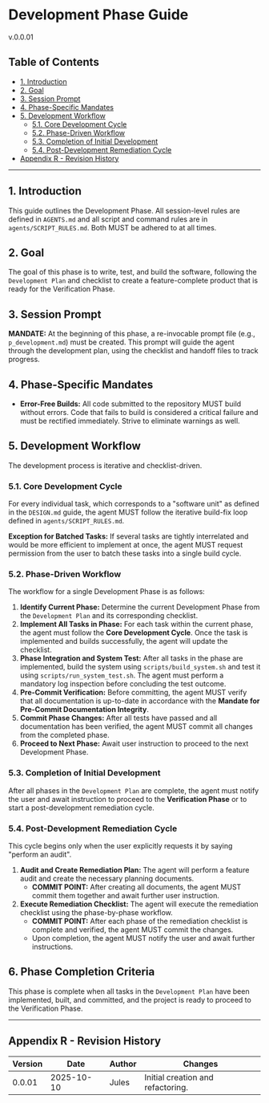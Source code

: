 # Development Phase Guide
v.0.0.01

## Table of Contents
- [1. Introduction](#1-introduction)
- [2. Goal](#2-goal)
- [3. Session Prompt](#3-session-prompt)
- [4. Phase-Specific Mandates](#4-phase-specific-mandates)
- [5. Development Workflow](#5-development-workflow)
  - [5.1. Core Development Cycle](#51-core-development-cycle)
  - [5.2. Phase-Driven Workflow](#52-phase-driven-workflow)
  - [5.3. Completion of Initial Development](#53-completion-of-initial-development)
  - [5.4. Post-Development Remediation Cycle](#54-post-development-remediation-cycle)
- [Appendix R - Revision History](#appendix-r---revision-history)

---

## 1. Introduction
This guide outlines the Development Phase. All session-level rules are defined in `AGENTS.md` and all script and command rules are in `agents/SCRIPT_RULES.md`. Both MUST be adhered to at all times.

## 2. Goal
The goal of this phase is to write, test, and build the software, following the `Development Plan` and checklist to create a feature-complete product that is ready for the Verification Phase.

## 3. Session Prompt
**MANDATE:** At the beginning of this phase, a re-invocable prompt file (e.g., `p_development.md`) must be created. This prompt will guide the agent through the development plan, using the checklist and handoff files to track progress.

## 4. Phase-Specific Mandates
- **Error-Free Builds:** All code submitted to the repository MUST build without errors. Code that fails to build is considered a critical failure and must be rectified immediately. Strive to eliminate warnings as well.

## 5. Development Workflow
The development process is iterative and checklist-driven.

### 5.1. Core Development Cycle
For every individual task, which corresponds to a "software unit" as defined in the `DESIGN.md` guide, the agent MUST follow the iterative build-fix loop defined in `agents/SCRIPT_RULES.md`.

**Exception for Batched Tasks:** If several tasks are tightly interrelated and would be more efficient to implement at once, the agent MUST request permission from the user to batch these tasks into a single build cycle.

### 5.2. Phase-Driven Workflow
The workflow for a single Development Phase is as follows:
1.  **Identify Current Phase:** Determine the current Development Phase from the `Development Plan` and its corresponding checklist.
2.  **Implement All Tasks in Phase:** For each task within the current phase, the agent must follow the **Core Development Cycle**. Once the task is implemented and builds successfully, the agent will update the checklist.
3.  **Phase Integration and System Test:** After all tasks in the phase are implemented, build the system using `scripts/build_system.sh` and test it using `scripts/run_system_test.sh`. The agent must perform a mandatory log inspection before concluding the test outcome.
4.  **Pre-Commit Verification:** Before committing, the agent MUST verify that all documentation is up-to-date in accordance with the **Mandate for Pre-Commit Documentation Integrity**.
5.  **Commit Phase Changes:** After all tests have passed and all documentation has been verified, the agent MUST commit all changes from the completed phase.
6.  **Proceed to Next Phase:** Await user instruction to proceed to the next Development Phase.

### 5.3. Completion of Initial Development
After all phases in the `Development Plan` are complete, the agent must notify the user and await instruction to proceed to the **Verification Phase** or to start a post-development remediation cycle.

### 5.4. Post-Development Remediation Cycle
This cycle begins only when the user explicitly requests it by saying "perform an audit".
1.  **Audit and Create Remediation Plan:** The agent will perform a feature audit and create the necessary planning documents.
    -   **COMMIT POINT:** After creating all documents, the agent MUST commit them together and await further user instruction.
2.  **Execute Remediation Checklist:** The agent will execute the remediation checklist using the phase-by-phase workflow.
    -   **COMMIT POINT:** After each phase of the remediation checklist is complete and verified, the agent MUST commit the changes.
    -   Upon completion, the agent MUST notify the user and await further instructions.

## 6. Phase Completion Criteria
This phase is complete when all tasks in the `Development Plan` have been implemented, built, and committed, and the project is ready to proceed to the Verification Phase.

---

## Appendix R - Revision History
| Version | Date       | Author      | Changes                               |
|---------|------------|-------------|---------------------------------------|
| 0.0.01  | 2025-10-10 | Jules       | Initial creation and refactoring.     |